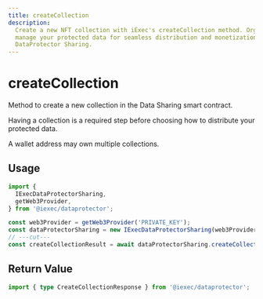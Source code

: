 ```yaml
---
title: createCollection
description:
  Create a new NFT collection with iExec's createCollection method. Organize and
  manage your protected data for seamless distribution and monetization through
  DataProtector Sharing.
---
```


# createCollection

Method to create a new collection in the Data Sharing smart contract.

Having a collection is a required step before choosing how to distribute your
protected data.

A wallet address may own multiple collections.

## Usage

```ts twoslash
import {
  IExecDataProtectorSharing,
  getWeb3Provider,
} from '@iexec/dataprotector';

const web3Provider = getWeb3Provider('PRIVATE_KEY');
const dataProtectorSharing = new IExecDataProtectorSharing(web3Provider);
// ---cut---
const createCollectionResult = await dataProtectorSharing.createCollection();
```

## Return Value

```ts twoslash
import { type CreateCollectionResponse } from '@iexec/dataprotector';
```
